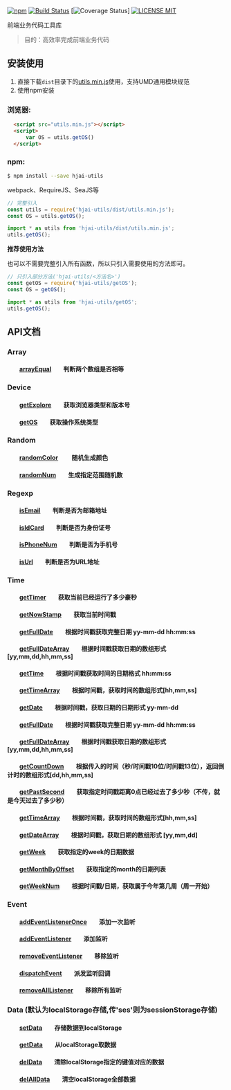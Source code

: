 [![npm](https://img.shields.io/npm/v/hjai-utils.svg)](https://www.npmjs.com/package/hjai-utils)
[![Build Status](https://travis-ci.org/hjaiim/utils.svg?branch=master)](https://travis-ci.org/hjaiim/utils)
[![Coverage Status](https://coveralls.io/repos/github/hjaiim/utils/badge.svg?branch=master)]
[![LICENSE MIT](https://img.shields.io/npm/l/hjai-utils.svg)](https://www.npmjs.com/package/hjai-utils)


前端业务代码工具库

> 目的：高效率完成前端业务代码


## 安装使用

1. 直接下载`dist`目录下的[utils.min.js](https://github.com/hjaiim/utils/blob/master/dist/utils.min.js)使用，支持UMD通用模块规范
2. 使用npm安装

### 浏览器:
``` html
  <script src="utils.min.js"></script>
  <script>
      var OS = utils.getOS()
  </script>
```

### npm:
``` bash
$ npm install --save hjai-utils
```

webpack、RequireJS、SeaJS等

``` javascript
// 完整引入
const utils = require('hjai-utils/dist/utils.min.js');
const OS = utils.getOS();

import * as utils from 'hjai-utils/dist/utils.min.js';
utils.getOS();
```

**推荐使用方法**

也可以不需要完整引入所有函数，所以只引入需要使用的方法即可。
``` javascript
// 只引入部分方法('hjai-utils/<方法名>')
const getOS = require('hjai-utils/getOS');
const OS = getOS();

import * as utils from 'hjai-utils/getOS';
utils.getOS();
```
## API文档

### Array
#### &emsp;&emsp;[arrayEqual][arrayEqual]&emsp;&emsp;判断两个数组是否相等
[arrayEqual]:https://github.com/hjaiim/utils/blob/master/src/array/arrayEqual.js

### Device
#### &emsp;&emsp;[getExplore][getExplore]&emsp;&emsp;获取浏览器类型和版本号
[getExplore]:https://github.com/hjaiim/utils/blob/master/src/device/getExplore.js
#### &emsp;&emsp;[getOS][getOS]&emsp;&emsp;获取操作系统类型
[getOS]:https://github.com/hjaiim/utils/blob/master/src/device/getOS.js

### Random
#### &emsp;&emsp;[randomColor][randomColor] &emsp;&emsp;随机生成颜色
#### &emsp;&emsp;[randomNum][randomNum]&emsp;&emsp;生成指定范围随机数
[randomColor]:https://github.com/hjaiim/utils/blob/master/src/random/randomColor.js
[randomNum]:https://github.com/hjaiim/utils/blob/master/src/random/randomNum.js

### Regexp
#### &emsp;&emsp;[isEmail][isEmail]&emsp;&emsp;判断是否为邮箱地址
#### &emsp;&emsp;[isIdCard][isIdCard]&emsp;&emsp;判断是否为身份证号
#### &emsp;&emsp;[isPhoneNum][isPhoneNum]&emsp;&emsp;判断是否为手机号
#### &emsp;&emsp;[isUrl][isUrl]&emsp;&emsp;判断是否为URL地址
[isEmail]:https://github.com/hjaiim/utils/blob/master/src/regexp/isEmail.js
[isIdCard]:https://github.com/hjaiim/utils/blob/master/src/regexp/isIdCard.js
[isPhoneNum]:https://github.com/hjaiim/utils/blob/master/src/regexp/isPhoneNum.js
[isUrl]:https://github.com/hjaiim/utils/blob/master/src/regexp/isUrl.js

### Time
#### &emsp;&emsp;[getTimer][time]&emsp;&emsp;获取当前已经运行了多少豪秒
#### &emsp;&emsp;[getNowStamp][time]&emsp;&emsp;获取当前时间戳
#### &emsp;&emsp;[getFullDate][time]&emsp;&emsp;根据时间戳获取完整日期 yy-mm-dd hh:mm:ss
#### &emsp;&emsp;[getFullDateArray][time]&emsp;&emsp;根据时间戳获取日期的数组形式 [yy,mm,dd,hh,mm,ss]
#### &emsp;&emsp;[getTime][time]&emsp;&emsp;根据时间戳获取时间的日期格式 hh:mm:ss
#### &emsp;&emsp;[getTimeArray][time]&emsp;&emsp;根据时间戳，获取时间的数组形式[hh,mm,ss]
#### &emsp;&emsp;[getDate][time]&emsp;&emsp;根据时间戳，获取日期的日期形式 yy-mm-dd
#### &emsp;&emsp;[getFullDate][time]&emsp;&emsp;根据时间戳获取完整日期 yy-mm-dd hh:mm:ss
#### &emsp;&emsp;[getFullDateArray][time]&emsp;&emsp;根据时间戳获取日期的数组形式 [yy,mm,dd,hh,mm,ss]
#### &emsp;&emsp;[getCountDown][time]&emsp;&emsp;根据传入的时间（秒/时间戳10位/时间戳13位），返回倒计时的数组形式[dd,hh,mm,ss]
#### &emsp;&emsp;[getPastSecond][time]&emsp;&emsp;获取指定时间戳距离0点已经过去了多少秒（不传，就是今天过去了多少秒）
#### &emsp;&emsp;[getTimeArray][time]&emsp;&emsp;根据时间戳，获取时间的数组形式[hh,mm,ss]
#### &emsp;&emsp;[getDateArray][time]&emsp;&emsp;根据时间戳，获取日期的数组形式 [yy,mm,dd]
#### &emsp;&emsp;[getWeek][time]&emsp;&emsp;获取指定的week的日期数据
#### &emsp;&emsp;[getMonthByOffset][time]&emsp;&emsp;获取指定的month的日期列表
#### &emsp;&emsp;[getWeekNum][time]&emsp;&emsp;根据时间戳/日期，获取属于今年第几周（周一开始）
[time]:https://github.com/hjaiim/utils/blob/master/src/time/time.js

### Event
#### &emsp;&emsp;[addEventListenerOnce][event]&emsp;&emsp;添加一次监听
#### &emsp;&emsp;[addEventListener][event]&emsp;&emsp;添加监听
#### &emsp;&emsp;[removeEventListener][event]&emsp;&emsp;移除监听
#### &emsp;&emsp;[dispatchEvent][event]&emsp;&emsp;派发监听回调
#### &emsp;&emsp;[removeAllListener][event]&emsp;&emsp;移除所有监听
[event]:https://github.com/hjaiim/utils/blob/master/src/event/event.js

### Data    (默认为localStorage存储,传'ses'则为sessionStorage存储)
#### &emsp;&emsp;[setData][data]&emsp;&emsp;存储数据到localStorage
#### &emsp;&emsp;[getData][data]&emsp;&emsp;从localStorage取数据
#### &emsp;&emsp;[delData][data]&emsp;&emsp;清除localStorage指定的键值对应的数据
#### &emsp;&emsp;[delAllData][data]&emsp;&emsp;清空localStorage全部数据
[data]:https://github.com/hjaiim/utils/blob/master/src/data/data.js

